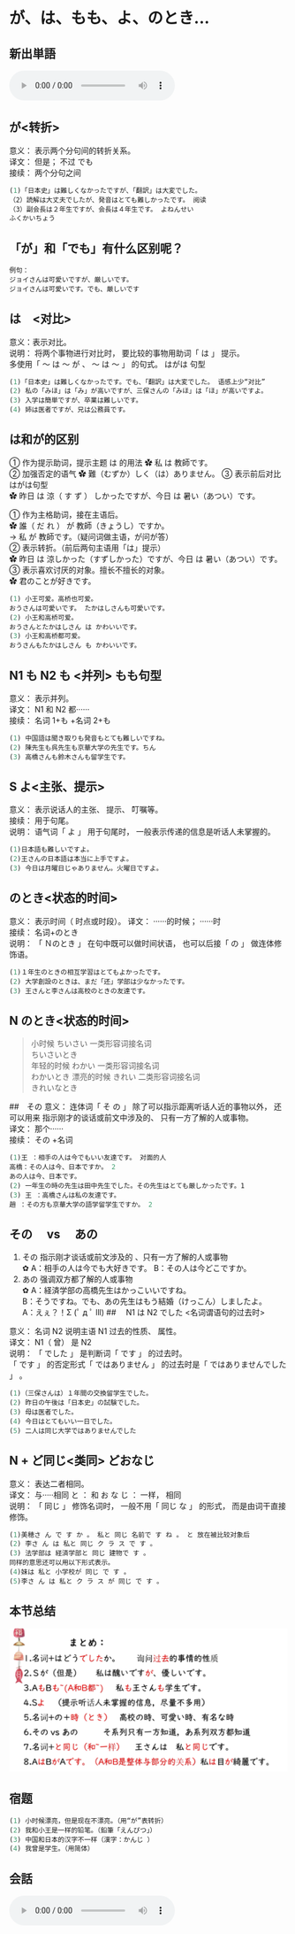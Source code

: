 # が、は、もも、よ、のとき...

## 新出単語
<vue-plyr>
  <audio controls crossorigin playsinline loop>
    <source src="../audio/4-2-たんご.mp3" type="audio/mp3" />
  </audio>
 </vue-plyr>

## が<转折>

意义： 表示两个分句间的转折关系。  
译文： 但是； 不过 でも  
接续： 两个分句之间

```ts
(1)「日本史」は難しくなかったですが、「翻訳」は大変でした。
（2）読解は大丈夫でしたが、発音はとても難しかったです。 阅读
（3）副会長は２年生ですが、会長は４年生です。 よねんせい
ふくかいちょう
```

## 「が」和「でも」有什么区别呢？

```ts
例句：
ジョイさんは可愛いですが、厳しいです。
ジョイさんは可愛いです。でも、厳しいです
```

## は　<对比>

意义：表示对比。  
说明： 将两个事物进行对比时， 要比较的事物用助词「 は 」 提示。  
多使用「 ～ は ～ が 、 ～ は ～ 」 的句式。 はがは 句型

```ts
(1)「日本史」は難しくなかったです。でも、「翻訳」は大変でした。 语感上少“对比”
(2) 私の「みほ」は「み」が高いですが、三保さんの「みほ」は「ほ」が高いですよ。
(3) 入学は簡単ですが、卒業は難しいです。
(4) 姉は医者ですが、兄は公務員です。
```

## は和が的区别

① 作为提示助词，提示主题 は 的用法
✿ 私 は 教師です。  
② 加强否定的语气
✿ 難（むずか）しく（は）ありません。
③ 表示前后对比 はがは句型  
✿ 昨日 は 涼（ す ず ） しかったですが、今日 は 暑い（あつい）です。

① 作为主格助词，接在主语后。  
✿ 誰（ だ れ ） が 教師（きょうし）ですか。  
→ 私 が 教師です。（疑问词做主语，が问が答）  
② 表示转折。（前后两句主语用「は」提示）  
✿ 昨日 は 涼しかった（すずしかった）ですが、今日 は 暑い（あつい）です。  
③ 表示喜欢讨厌的对象。擅长不擅长的对象。  
✿ 君のことが好きです。

```ts
(1) 小王可爱。高桥也可爱。
おうさんは可愛いです。 たかはしさんも可愛いです。
(2) 小王和高桥可爱。
おうさんとたかはしさん は かわいいです。
(3) 小王和高桥都可爱。
おうさんもたかはしさん も かわいいです。
```

## N1 も N2 も <并列> もも句型

意义： 表示并列。  
译文： N1 和 N2 都······  
接续： 名词 1+も +名词 2+も

```ts
(1) 中国語は聞き取りも発音もとても難しいですね。
(2) 陳先生も呉先生も京華大学の先生です。ちん
(3) 高橋さんも鈴木さんも留学生です。
```

## S よ<主张、提示>

意义： 表示说话人的主张、 提示、 叮嘱等。  
接续： 用于句尾。  
说明： 语气词「 よ 」 用于句尾时， 一般表示传递的信息是听话人未掌握的。

```ts
(1)日本語も難しいですよ。
(2)王さんの日本語は本当に上手ですよ。
(3) 今日は月曜日じゃありません。火曜日ですよ。
```

## のとき<状态的时间>

意义： 表示时间（ 时点或时段）。
译文： ······的时候； ······时  
接续： 名词+のとき  
说明： 「 Ｎのとき 」 在句中既可以做时间状语， 也可以后接「 の 」 做连体修饰语。

```ts
(1)１年生のときの相互学習はとてもよかったです。
(2) 大学創設のときは、まだ「还」学部は少なかったです。
(3) 王さんと李さんは高校のときの友達です。
```

## N のとき<状态的时间>

> 小时候 ちいさい 一类形容词接名词  
> ちいさいとき  
> 年轻的时候 わかい 一类形容词接名词  
> わかいとき
> 漂亮的时候 きれい 二类形容词接名词  
> きれいなとき

##　その
意义： 连体词「 そ の 」 除了可以指示距离听话人近的事物以外， 还可以用来
指示刚才的谈话或前文中涉及的、 只有一方了解的人或事物。  
译文： 那个······  
接续： その +名词

```ts
(1)王 ：相手の人は今でもいい友達です。 对面的人
高橋：その人は今、日本ですか。 2
あの人は今、日本です。
(2) 一年生の時の先生は田中先生でした。その先生はとても厳しかったです。1
(3) 王 ：高橋さんは私の友達です。
趙 ：その方も京華大学の語学留学生ですか。 2

```

## その　 vs 　あの

1. その 指示刚才谈话或前文涉及的 、只有一方了解的人或事物  
   ✿ A：相手の人は今でも大好きです。
   B：その人は今どこですか。
2. あの 强调双方都了解的人或事物  
   ✿ A：経済学部の高橋先生はかっこいいですね。  
   B：そうですね。でも、あの先生はもう結婚（けっこん）しましたよ。  
   A：えぇ？！Σ (ﾟ д ﾟ lll) ##　 N1 は N2 でした <名词谓语句的过去时>

意义： 名词 N2 说明主语 N1 过去的性质、 属性。  
译文： N1（ 曾） 是 N2  
说明： 「 でした 」 是判断词「 です 」 的过去时。  
「 です 」 的否定形式「 ではありません 」 的过去时是「 ではありませんでした 」 。

```ts
(1)（三保さんは）１年間の交換留学生でした。
(2) 昨日の午後は「日本史」の試験でした。
(3) 母は医者でした。
(4) 今日はとてもいい一日でした。
(5) 二人は同じ大学ではありませんでした

```

## N + ど同じ<类同> どおなじ

意义： 表达二者相同。  
译文： 与·····相同 と ： 和 お な じ ： 一样， 相同  
说明： 「 同じ 」 修饰名词时， 一般不用「 同じ な 」 的形式， 而是由词干直接修饰。

```ts
(1)美穂さ ん で す か 。 私と 同じ 名前で す ね 。 と 放在被比较对象后
(2) 李さ ん は 私と 同じ ク ラ ス で す 。
(3) 法学部は 経済学部と 同じ 建物で す 。
同样的意思还可以用以下形式表示。
(4)妹は 私と 小学校が 同じ で す 。
(5)李さ ん は 私と ク ラ ス が 同じ で す 。

```

## 本节总结

![avatar](../images/まとめ.png)

## 宿题

```ts
(1) 小时候漂亮，但是现在不漂亮。（用“が”表转折）
(2) 我和小王是一样的铅笔。（鉛筆「えんぴつ」）
(3) 中国和日本的汉字不一样（漢字：かんじ ）
(4) 我曾是学生。（用简体）
```
## 会話
<vue-plyr>
  <audio controls crossorigin playsinline loop>
    <source src="../audio/4-2-かいわ.mp3"  type="audio/mp3" />
  </audio>
 </vue-plyr>